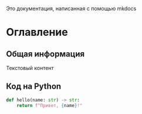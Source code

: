 Это документация, написанная с помощью mkdocs

# Оглавление
## Общая информация
Текстовый контент
## Код на Python
```python
def hello(name: str) -> str:
    return f"Привет, {name}!"
